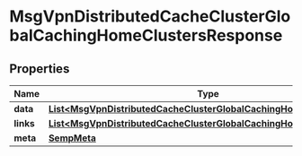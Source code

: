 
# MsgVpnDistributedCacheClusterGlobalCachingHomeClustersResponse

## Properties
Name | Type | Description | Notes
------------ | ------------- | ------------- | -------------
**data** | [**List&lt;MsgVpnDistributedCacheClusterGlobalCachingHomeCluster&gt;**](MsgVpnDistributedCacheClusterGlobalCachingHomeCluster.md) |  |  [optional]
**links** | [**List&lt;MsgVpnDistributedCacheClusterGlobalCachingHomeClusterLinks&gt;**](MsgVpnDistributedCacheClusterGlobalCachingHomeClusterLinks.md) |  |  [optional]
**meta** | [**SempMeta**](SempMeta.md) |  | 



